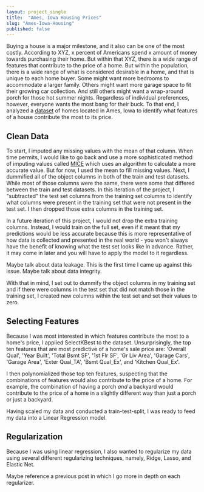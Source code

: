 ```yaml
---
layout: project_single
title:  "Ames, Iowa Housing Prices"
slug: "Ames-Iowa-Housing"
published: false
---
```

Buying a house is a major milestone, and it also can be one of the most costly.  According to XYZ, x percent of Americans spend x amount of money towards purchasing their home.  But within that XYZ, there is a wide range of features that contribute to the price of a home.  But within the population, there is a wide range of what is considered desirable in a home, and that is unique to each home buyer.  Some might want more bedrooms to accommodate a larger family.  Others might want more garage space to fit their growing car collection.  And still others might want a wrap-around porch for those hot summer nights.  Regardless of individual preferences, however, everyone wants the most bang for their buck.  To that end, I analyzed a [dataset](https://www.kaggle.com/c/house-prices-advanced-regression-techniques) of homes located in Ames, Iowa to identify what features of a house contribute the most to its price.

## Clean Data

To start, I imputed any missing values with the mean of that column.  When time permits, I would like to go back and use a more sophisticated method of imputing values called [MICE](http://scikit-learn.org/dev/modules/impute.html) which uses an algorithm to calculate a more accurate value.  But for now, I used the mean to fill missing values.  Next, I dummified all of the object columns in both of the train and test datasets.  While most of those columns were the same, there were some that differed between the train and test datasets.  In this iteration of the project, I "subtracted" the test set columns from the training set columns to identify what columns were present in the training set that were not present in the test set.  I then dropped those extra columns in the training set.

In a future iteration of this project, I would not drop the extra training columns.  Instead, I would train on the full set, even if it meant that my predictions would be less accurate because this is more representative of how data is collected and presented in the real world - you won't always have the benefit of knowing what the test set looks like in advance.  Rather, it may come in later and you will have to apply the model to it regardless.

Maybe talk about data leakage.  This is the first time I came up against this issue.  Maybe talk about data integrity.

With that in mind, I set out to dummify the object columns in my training set and if there were columns in the test set that did not match those in the training set, I created new columns within the test set and set their values to zero.

## Selecting Features

Because I was most interested in which features contribute the most to a home's price, I applied SelectKBest to the dataset.  Unsurprisingly, the top ten features that are most predictive of a home's sale price are: 'Overall Qual', 'Year Built', 'Total Bsmt SF', '1st Flr SF', 'Gr Liv Area', 'Garage Cars', 'Garage Area', 'Exter Qual_TA', 'Bsmt Qual_Ex', and 'Kitchen Qual_Ex'.  

I then polynomialized those top ten features, suspecting that the combinations of features would also contribute to the price of a home.  For example, the combination of having a porch *and* a backyard would contribute to the price of a home in a slightly different way than just a porch or just a backyard.

Having scaled my data and conducted a train-test-split, I was ready to feed my data into a Linear Regression model.

## Regularization

Because I was using linear regression, I also wanted to regularize my data using several different regularizing techniques, namely, Ridge, Lasso, and Elastic Net.  

Maybe reference a previous post in which I go more in depth on each regularizer.  
